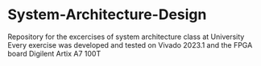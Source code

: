 # System-Architecture-Design
Repository for the excercises of system architecture class at University
Every exercise was developed and tested on Vivado 2023.1 and the FPGA board Digilent Artix A7 100T
